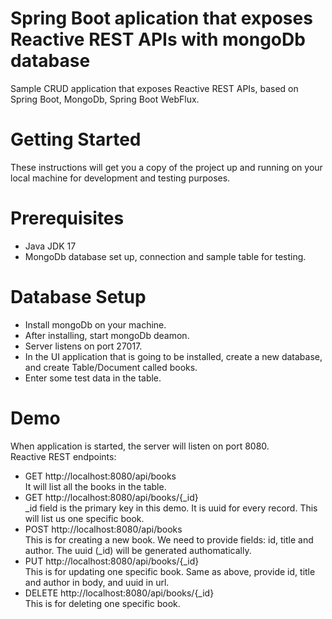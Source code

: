 # Spring Boot aplication that exposes Reactive REST APIs with mongoDb database
Sample CRUD application that exposes Reactive REST APIs, based on Spring Boot, MongoDb, Spring Boot WebFlux.
# Getting Started
These instructions will get you a copy of the project up and running on your local machine for development and testing purposes.
# Prerequisites
* Java JDK 17
* MongoDb database set up, connection and sample table for testing.
# Database Setup
* Install mongoDb on your machine.
* After installing, start mongoDb deamon.
* Server listens on port 27017.
* In the UI application that is going to be installed, create a new database, and create Table/Document called books.
* Enter some test data in the table.
# Demo
When application is started, the server will listen on port 8080. <br>
Reactive REST endpoints:
* GET http://localhost:8080/api/books <br>
It will list all the books in the table. <br>
* GET http://localhost:8080/api/books/{_id} <br>
_id field is the primary key in this demo. It is uuid for every record. This will list us one specific book. <br>
* POST http://localhost:8080/api/books <br>
This is for creating a new book. We need to provide fields: id, title and author. The uuid (_id) will be generated authomatically. <br>
* PUT http://localhost:8080/api/books/{_id} <br>
This is for updating one specific book. Same as above, provide id, title and author in body, and uuid in url. <br>
* DELETE http://localhost:8080/api/books/{_id} <br>
This is for deleting one specific book. <br>
